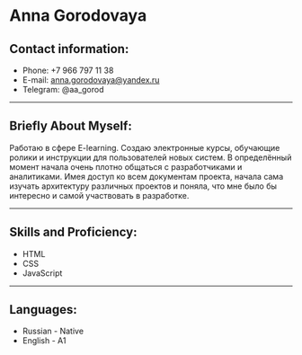 # **Anna Gorodovaya**

## Contact information:
+ Phone: +7 966 797 11 38
+ E-mail: anna.gorodovaya@yandex.ru
+ Telegram: @aa_gorod
***
## Briefly About Myself:
Работаю в сфере E-learning. Создаю электронные курсы, обучающие ролики и инструкции для пользователей новых систем. В определённый момент начала очень плотно общаться с разработчиками и аналитиками. Имея доступ ко всем документам проекта, начала сама изучать архитектуру различных проектов и поняла, что мне было бы интересно и самой участвовать в разработке.
***
## Skills and Proficiency:
* HTML
* CSS
* JavaScript
***
## Languages:
* Russian - Native
* English - А1
